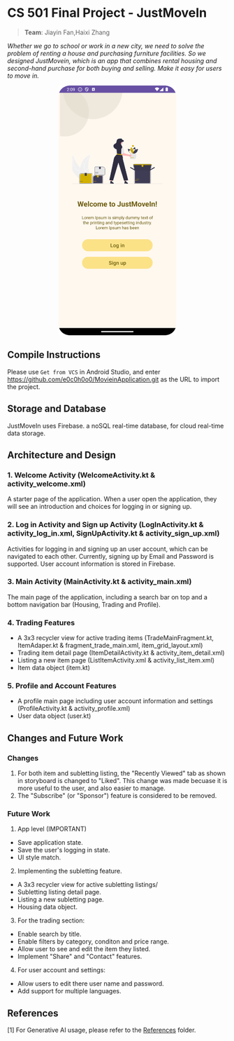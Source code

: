 # CS 501 Final Project - JustMoveIn
> **Team**:   Jiayin Fan,Haixi Zhang<br>

*Whether we go to school or work in a new city, we need to solve the problem of renting a house
and purchasing furniture facilities. So we designed JustMovein, which is an app that combines rental housing and
second-hand purchase for both buying and selling. Make it easy for users to move in.*

<p align="center">
  <img src="Docs/Screenshots/welcome_page.png" alt="welcomePage" width="270" height="570">
</p>

## Compile Instructions
Please use `Get from VCS` in Android Studio, and enter https://github.com/e0c0h0o0/MovieinApplication.git as the URL to import the project.

## Storage and Database
JustMoveIn uses Firebase. a noSQL real-time database, for cloud real-time data storage.

## Architecture and Design
### 1. Welcome Activity (WelcomeActivity.kt & activity_welcome.xml)
A starter page of the application. When a user open the application, they will see an introduction and choices for logging in or signing up.
### 2. Log in Activity and Sign up Activity (LogInActivity.kt & activity_log_in.xml, SignUpActivity.kt & activity_sign_up.xml)
Activities for logging in and signing up an user account, which can be navigated to each other. Currently, signing up by Email and Password is supported. User account information is stored in Firebase.
### 3. Main Activity (MainActivity.kt & activity_main.xml)<br>
The main page of the application, including a search bar on top and a bottom navigation bar (Housing, Trading and Profile).
### 4. Trading Features
- A 3x3 recycler view for active trading items (TradeMainFragment.kt, ItemAdaper.kt & fragment_trade_main.xml, item_grid_layout.xml)
- Trading item detail page (ItemDetailActivity.kt & activity_item_detail.xml)
- Listing a new item page (ListItemActivity.xml & activity_list_item.xml)
- Item data object (item.kt)
### 5. Profile and Account Features
- A profile main page including user account information and settings (ProfileActivity.kt & activity_profile.xml)
- User data object (user.kt)

## Changes and Future Work
### Changes
1. For both item and subletting listing, the "Recently Viewed" tab as shown in storyboard is changed to "Liked". This change was made becuase it is more useful to the user, and also easier to manage.
2. The "Subscribe" (or "Sponsor") feature is considered to be removed.
### Future Work
1. App level (IMPORTANT)
- Save application state.
- Save the user's logging in state.
- UI style match.
2. Implementing the subletting feature.
- A 3x3 recycler view for active subletting listings/
- Subletting listing detail page.
- Listing a new subletting page.
- Housing data object.
3. For the trading section:
- Enable search by title.
- Enable filters by category, conditon and price range.
- Allow user to see and edit the item they listed.
- Implement "Share" and "Contact" features.
4. For user account and settings:
- Allow users to edit there user name and password.
- Add support for multiple languages.

## References
<a id="1">[1]</a> For Generative AI usage, please refer to the [References](Docs/References) folder.
